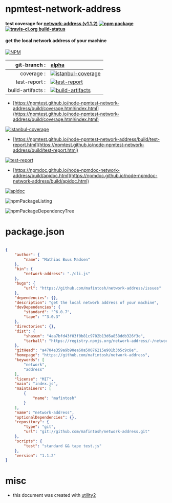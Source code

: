 # npmtest-network-address

#### test coverage for  [network-address (v1.1.2)](https://github.com/mafintosh/network-address)  [![npm package](https://img.shields.io/npm/v/npmtest-network-address.svg?style=flat-square)](https://www.npmjs.org/package/npmtest-network-address) [![travis-ci.org build-status](https://api.travis-ci.org/npmtest/node-npmtest-network-address.svg)](https://travis-ci.org/npmtest/node-npmtest-network-address)

#### get the local network address of your machine

[![NPM](https://nodei.co/npm/network-address.png?downloads=true&downloadRank=true&stars=true)](https://www.npmjs.com/package/network-address)

| git-branch : | [alpha](https://github.com/npmtest/node-npmtest-network-address/tree/alpha)|
|--:|:--|
| coverage : | [![istanbul-coverage](https://npmtest.github.io/node-npmtest-network-address/build/coverage.badge.svg)](https://npmtest.github.io/node-npmtest-network-address/build/coverage.html/index.html)|
| test-report : | [![test-report](https://npmtest.github.io/node-npmtest-network-address/build/test-report.badge.svg)](https://npmtest.github.io/node-npmtest-network-address/build/test-report.html)|
| build-artifacts : | [![build-artifacts](https://npmtest.github.io/node-npmtest-network-address/glyphicons_144_folder_open.png)](https://github.com/npmtest/node-npmtest-network-address/tree/gh-pages/build)|

- [https://npmtest.github.io/node-npmtest-network-address/build/coverage.html/index.html](https://npmtest.github.io/node-npmtest-network-address/build/coverage.html/index.html)

[![istanbul-coverage](https://npmtest.github.io/node-npmtest-network-address/build/screenCapture.buildCi.browser.%252Ftmp%252Fbuild%252Fcoverage.lib.html.png)](https://npmtest.github.io/node-npmtest-network-address/build/coverage.html/index.html)

- [https://npmtest.github.io/node-npmtest-network-address/build/test-report.html](https://npmtest.github.io/node-npmtest-network-address/build/test-report.html)

[![test-report](https://npmtest.github.io/node-npmtest-network-address/build/screenCapture.buildCi.browser.%252Ftmp%252Fbuild%252Ftest-report.html.png)](https://npmtest.github.io/node-npmtest-network-address/build/test-report.html)

- [https://npmdoc.github.io/node-npmdoc-network-address/build/apidoc.html](https://npmdoc.github.io/node-npmdoc-network-address/build/apidoc.html)

[![apidoc](https://npmdoc.github.io/node-npmdoc-network-address/build/screenCapture.buildCi.browser.%252Ftmp%252Fbuild%252Fapidoc.html.png)](https://npmdoc.github.io/node-npmdoc-network-address/build/apidoc.html)

![npmPackageListing](https://npmtest.github.io/node-npmtest-network-address/build/screenCapture.npmPackageListing.svg)

![npmPackageDependencyTree](https://npmtest.github.io/node-npmtest-network-address/build/screenCapture.npmPackageDependencyTree.svg)



# package.json

```json

{
    "author": {
        "name": "Mathias Buus Madsen"
    },
    "bin": {
        "network-address": "./cli.js"
    },
    "bugs": {
        "url": "https://github.com/mafintosh/network-address/issues"
    },
    "dependencies": {},
    "description": "get the local network address of your machine",
    "devDependencies": {
        "standard": "^6.0.7",
        "tape": "^3.0.3"
    },
    "directories": {},
    "dist": {
        "shasum": "4aa7bfd43f03f0b81c9702b13d6a858ddb326f3e",
        "tarball": "https://registry.npmjs.org/network-address/-/network-address-1.1.2.tgz"
    },
    "gitHead": "a4704e359a9b90ea60a50076215e901b3b5c9c8e",
    "homepage": "https://github.com/mafintosh/network-address",
    "keywords": [
        "network",
        "address"
    ],
    "license": "MIT",
    "main": "index.js",
    "maintainers": [
        {
            "name": "mafintosh"
        }
    ],
    "name": "network-address",
    "optionalDependencies": {},
    "repository": {
        "type": "git",
        "url": "git://github.com/mafintosh/network-address.git"
    },
    "scripts": {
        "test": "standard && tape test.js"
    },
    "version": "1.1.2"
}
```



# misc
- this document was created with [utility2](https://github.com/kaizhu256/node-utility2)
